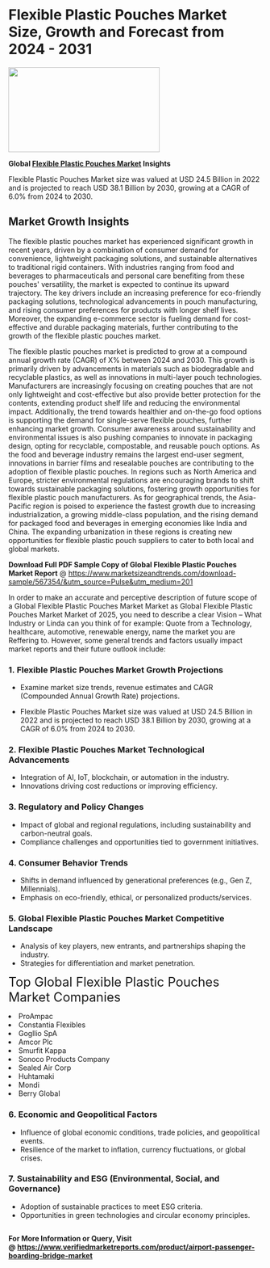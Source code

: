 <H1>Flexible Plastic Pouches Market Size, Growth and Forecast from 2024 - 2031</H1><img class="aligncenter size-medium wp-image-584254" src="https://thirdeyenews.in/wp-content/uploads/2024/09/Global-Market-Research-300x168.jpeg" alt="" width="300" height="168" /><p><strong>Global&nbsp;<a href="https://www.marketsizeandtrends.com/download-sample/567354/&amp;utm_source=Pulse&amp;utm_medium=201">Flexible Plastic Pouches Market</a> Insights</strong></p><p>Flexible Plastic Pouches Market size was valued at USD 24.5 Billion in 2022 and is projected to reach USD 38.1 Billion by 2030, growing at a CAGR of 6.0% from 2024 to 2030.</p><p><h2>Market Growth Insights</h2> The flexible plastic pouches market has experienced significant growth in recent years, driven by a combination of consumer demand for convenience, lightweight packaging solutions, and sustainable alternatives to traditional rigid containers. With industries ranging from food and beverages to pharmaceuticals and personal care benefiting from these pouches' versatility, the market is expected to continue its upward trajectory. The key drivers include an increasing preference for eco-friendly packaging solutions, technological advancements in pouch manufacturing, and rising consumer preferences for products with longer shelf lives. Moreover, the expanding e-commerce sector is fueling demand for cost-effective and durable packaging materials, further contributing to the growth of the flexible plastic pouches market. <p>The flexible plastic pouches market is predicted to grow at a compound annual growth rate (CAGR) of X% between 2024 and 2030. This growth is primarily driven by advancements in materials such as biodegradable and recyclable plastics, as well as innovations in multi-layer pouch technologies. Manufacturers are increasingly focusing on creating pouches that are not only lightweight and cost-effective but also provide better protection for the contents, extending product shelf life and reducing the environmental impact. Additionally, the trend towards healthier and on-the-go food options is supporting the demand for single-serve flexible pouches, further enhancing market growth. Consumer awareness around sustainability and environmental issues is also pushing companies to innovate in packaging design, opting for recyclable, compostable, and reusable pouch options. As the food and beverage industry remains the largest end-user segment, innovations in barrier films and resealable pouches are contributing to the adoption of flexible plastic pouches. In regions such as North America and Europe, stricter environmental regulations are encouraging brands to shift towards sustainable packaging solutions, fostering growth opportunities for flexible plastic pouch manufacturers. As for geographical trends, the Asia-Pacific region is poised to experience the fastest growth due to increasing industrialization, a growing middle-class population, and the rising demand for packaged food and beverages in emerging economies like India and China. The expanding urbanization in these regions is creating new opportunities for flexible plastic pouch suppliers to cater to both local and global markets. </p><p><span class=""><strong>Download Full PDF Sample Copy of Global Flexible Plastic Pouches Market Report</strong> @ <a href="https://www.marketsizeandtrends.com/download-sample/567354/&amp;utm_source=Pulse&amp;utm_medium=201" target="_blank">https://www.marketsizeandtrends.com/download-sample/567354/&amp;utm_source=Pulse&amp;utm_medium=201</a></span></p><p>In order to make an accurate and perceptive description of future scope of a Global&nbsp;Flexible Plastic Pouches Market Market as Global&nbsp;Flexible Plastic Pouches Market Market of 2025, you need to describe a clear Vision &ndash; What Industry or Linda can you think of for example: Quote from a Technology, healthcare, automotive, renewable energy, name the market you are Reffering to. However, some general trends and factors usually impact market reports and their future outlook include:</p><h3>1.&nbsp;<strong>Flexible Plastic Pouches Market Growth Projections</strong></h3><ul><li>Examine market size trends, revenue estimates and CAGR (Compounded Annual Growth Rate) projections.</li><li><p>Flexible Plastic Pouches Market size was valued at USD 24.5 Billion in 2022 and is projected to reach USD 38.1 Billion by 2030, growing at a CAGR of 6.0% from 2024 to 2030.</p></li></ul><h3>2.&nbsp;<strong>Flexible Plastic Pouches Market Technological Advancements</strong></h3><ul><li>Integration of AI, IoT, blockchain, or automation in the industry.</li><li>Innovations driving cost reductions or improving efficiency.</li></ul><h3>3.&nbsp;<strong>Regulatory and Policy Changes</strong></h3><ul><li>Impact of global and regional regulations, including sustainability and carbon-neutral goals.</li><li>Compliance challenges and opportunities tied to government initiatives.</li></ul><h3>4.&nbsp;<strong>Consumer Behavior Trends</strong></h3><ul><li>Shifts in demand influenced by generational preferences (e.g., Gen Z, Millennials).</li><li>Emphasis on eco-friendly, ethical, or personalized products/services.</li></ul><h3>5.&nbsp;<strong>Global Flexible Plastic Pouches Market Competitive Landscape</strong></h3><ul><li>Analysis of key players, new entrants, and partnerships shaping the industry.</li><li>Strategies for differentiation and market penetration.</li></ul><p data-pm-slice="1 1 []"><span style="color: inherit; font-family: inherit; font-size: 25px;">Top Global Flexible Plastic Pouches Market Companies</span></p><div class="" data-test-id=""><p><li>ProAmpac</li><li> Constantia Flexibles</li><li> Gogllio SpA</li><li> Amcor Plc</li><li> Smurfit Kappa</li><li> Sonoco Products Company</li><li> Sealed Air Corp</li><li> Huhtamaki</li><li> Mondi</li><li> Berry Global</li></p></div><h3>6.&nbsp;<strong>Economic and Geopolitical Factors</strong></h3><ul><li>Influence of global economic conditions, trade policies, and geopolitical events.</li><li>Resilience of the market to inflation, currency fluctuations, or global crises.</li></ul><h3>7.&nbsp;<strong>Sustainability and ESG (Environmental, Social, and Governance)</strong></h3><ul><li>Adoption of sustainable practices to meet ESG criteria.</li><li>Opportunities in green technologies and circular economy principles.</li></ul><h2><strong style="font-size: 14px;">For More Information or Query, Visit @&nbsp;</strong><a style="background-color: #ffffff; font-size: 14px;" href="https://www.marketsizeandtrends.com/report/flexible-plastic-pouches-market/" target="_blank">https://www.verifiedmarketreports.com/product/airport-passenger-boarding-bridge-market</a></h2>
